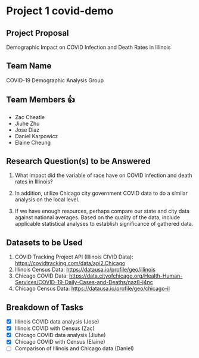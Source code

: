 # **Project 1 covid-demo**

## Project Proposal
Demographic Impact on COVID Infection and Death Rates in Illinois

## Team Name
COVID-19 Demographic Analysis Group

## Team Members :+1:
- Zac Cheatle
- Jiuhe Zhu
- Jose Diaz
- Daniel Karpowicz
- Elaine Cheung

## Research Question(s) to be Answered
1. What impact did the variable of race have on COVID infection and death rates in Illinois?

2. In addition, utilize Chicago city government COVID data to do a similar analysis on the local level.

3. If we have enough resources, perhaps compare our state and city data against national averages. Based on the quality of the data, include applicable statistical analyses to establish significance of gathered data.

## Datasets to be Used
1. COVID Tracking Project API (Illinois CIVID Data): https://covidtracking.com/data/api2.Chicago
2. Illinois Census Data: https://datausa.io/profile/geo/illinois
3. Chicago COVID Data: https://data.cityofchicago.org/Health-Human-Services/COVID-19-Daily-Cases-and-Deaths/naz8-j4nc 
4. Chicago Census Data: https://datausa.io/profile/geo/chicago-il

## Breakdown of Tasks
- [X] Illinois COVID data analysis (Jose)
- [X] Illinois COVID with Census (Zac)
- [X] Chicago COVID data analysis (Jiuhe)
- [X] Chicago COVID with Census (Elaine)
- [ ] Comparison of Illinois and Chicago data (Daniel)
